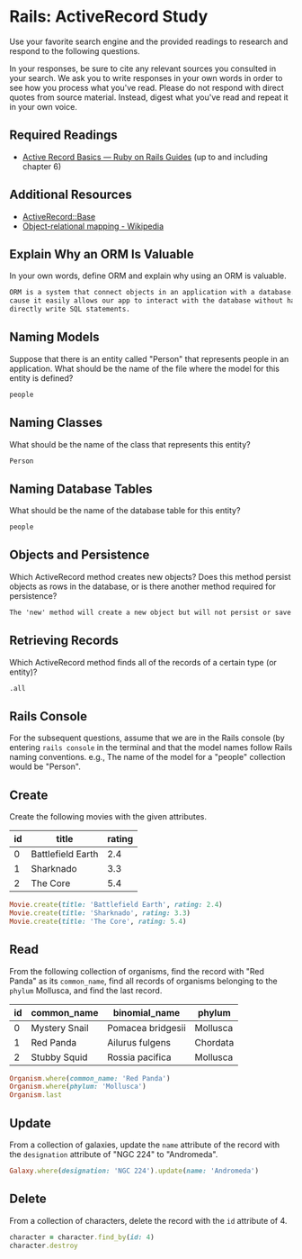 # Rails: ActiveRecord Study

Use your favorite search engine and the provided readings to research and
respond to the following questions.

In your responses, be sure to cite any relevant sources you consulted in your
search. We ask you to write responses in your own words in order to see how you
process what you've read. Please do not respond with direct quotes from source
material. Instead, digest what you've read and repeat it in your own voice.

## Required Readings

-   [Active Record Basics — Ruby on Rails Guides](http://guides.rubyonrails.org/active_record_basics.html)
    (up to and including chapter 6)

## Additional Resources
-   [ActiveRecord::Base](http://api.rubyonrails.org/classes/ActiveRecord/Base.html)
-   [Object-relational mapping - Wikipedia](https://en.wikipedia.org/wiki/Object-relational_mapping)

## Explain Why an ORM Is Valuable

In your own words, define ORM and explain why using an ORM is valuable.

```md
ORM is a system that connect objects in an application with a database. It is valueble
cause it easily allows our app to interact with the database without having to
directly write SQL statements.
```

## Naming Models

Suppose that there is an entity called "Person" that represents people in an
application. What should be the name of the file where the model for this entity
is defined?

```md
people
```

## Naming Classes

What should be the name of the class that represents this entity?

```md
Person
```

## Naming Database Tables

What should be the name of the database table for this entity?

```md
people
```

## Objects and Persistence

Which ActiveRecord method creates new objects? Does this method persist objects
as rows in the database, or is there another method required for persistence?

```md
The 'new' method will create a new object but will not persist or save the data. In order to save something created with 'new', you would need to call the 'save method.' Another option that can be used to both create a new object and save it is the 'create' method.
```

## Retrieving Records

Which ActiveRecord method finds all of the records of a certain type (or
entity)?

```md
.all
```

## Rails Console

For the subsequent questions, assume that we are in the Rails console (by
entering `rails console` in the terminal and that the model names follow Rails
naming conventions.  e.g., The name of the model for a "people" collection would
be "Person".

## Create

Create the following movies with the given attributes.

| id | title | rating |
| --- | --- | --- |
| 0 | Battlefield Earth | 2.4 |
| 1 | Sharknado | 3.3 |
| 2 | The Core | 5.4 |

```ruby
Movie.create(title: 'Battlefield Earth', rating: 2.4)
Movie.create(title: 'Sharknado', rating: 3.3)
Movie.create(title: 'The Core', rating: 5.4)
```

## Read

From the following collection of organisms, find the record with "Red Panda" as
its `common_name`, find all records of organisms belonging to the `phylum`
Mollusca, and find the last record.

| id | common_name | binomial_name | phylum |
| --- | --- | --- | --- |
| 0 | Mystery Snail | Pomacea bridgesii | Mollusca |
| 1 | Red Panda | Ailurus fulgens | Chordata |
| 2 | Stubby Squid | Rossia pacifica | Mollusca |

```ruby
Organism.where(common_name: 'Red Panda')
Organism.where(phylum: 'Mollusca')
Organism.last
```

## Update

From a collection of galaxies, update the `name` attribute of the record with
the `designation` attribute of "NGC 224" to "Andromeda".

```ruby
Galaxy.where(designation: 'NGC 224').update(name: 'Andromeda')

```

## Delete

From a collection of characters, delete the record with the `id` attribute of 4.

```ruby
character = character.find_by(id: 4)
character.destroy
```
